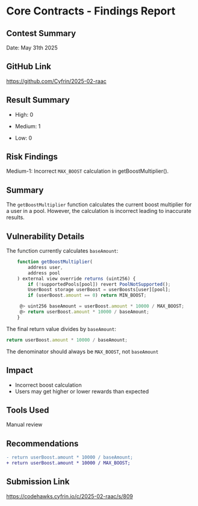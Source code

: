 # Core Contracts - Findings Report

## Contest Summary
Date: May 31th 2025

## GitHub Link
https://github.com/Cyfrin/2025-02-raac

## Result Summary
* High: 0

* Medium: 1

* Low: 0

 

## Risk Findings
Medium-1: Incorrect `MAX_BOOST` calculation in getBoostMultiplier().

 
## Summary
The `getBoostMultiplier` function calculates the current boost multiplier for a user in a pool. However, the calculation is incorrect leading to inaccurate results.


## Vulnerability Details
The function currently calculates `baseAmount`:

``` Javascript
    function getBoostMultiplier(
        address user,
        address pool
    ) external view override returns (uint256) {
        if (!supportedPools[pool]) revert PoolNotSupported();
        UserBoost storage userBoost = userBoosts[user][pool];
        if (userBoost.amount == 0) return MIN_BOOST;

     @> uint256 baseAmount = userBoost.amount * 10000 / MAX_BOOST;
     @> return userBoost.amount * 10000 / baseAmount;
    }
```
The final return value divides by `baseAmount`:
``` Javascript
return userBoost.amount * 10000 / baseAmount;
```
The denominator should always be `MAX_BOOST`, not `baseAmount`


## Impact
* Incorrect boost calculation 
* Users may get higher or lower rewards than expected



## Tools Used
Manual review


## Recommendations
``` diff
- return userBoost.amount * 10000 / baseAmount;
+ return userBoost.amount * 10000 / MAX_BOOST;  
```

## Submission Link
https://codehawks.cyfrin.io/c/2025-02-raac/s/809
 